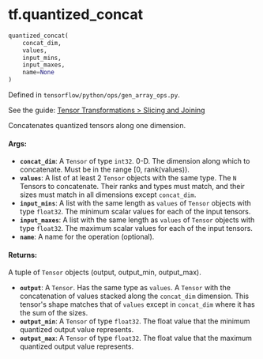 <div itemscope itemtype="http://developers.google.com/ReferenceObject">
<meta itemprop="name" content="tf.quantized_concat" />
</div>

# tf.quantized_concat

``` python
quantized_concat(
    concat_dim,
    values,
    input_mins,
    input_maxes,
    name=None
)
```



Defined in `tensorflow/python/ops/gen_array_ops.py`.

See the guide: [Tensor Transformations > Slicing and Joining](../../../api_guides/python/array_ops.md#Slicing_and_Joining)

Concatenates quantized tensors along one dimension.

#### Args:

* <b>`concat_dim`</b>: A `Tensor` of type `int32`.
    0-D.  The dimension along which to concatenate.  Must be in the
    range [0, rank(values)).
* <b>`values`</b>: A list of at least 2 `Tensor` objects with the same type.
    The `N` Tensors to concatenate. Their ranks and types must match,
    and their sizes must match in all dimensions except `concat_dim`.
* <b>`input_mins`</b>: A list with the same length as `values` of `Tensor` objects with type `float32`.
    The minimum scalar values for each of the input tensors.
* <b>`input_maxes`</b>: A list with the same length as `values` of `Tensor` objects with type `float32`.
    The maximum scalar values for each of the input tensors.
* <b>`name`</b>: A name for the operation (optional).


#### Returns:

  A tuple of `Tensor` objects (output, output_min, output_max).

* <b>`output`</b>: A `Tensor`. Has the same type as `values`. A `Tensor` with the concatenation of values stacked along the
    `concat_dim` dimension.  This tensor's shape matches that of `values` except
    in `concat_dim` where it has the sum of the sizes.
* <b>`output_min`</b>: A `Tensor` of type `float32`. The float value that the minimum quantized output value represents.
* <b>`output_max`</b>: A `Tensor` of type `float32`. The float value that the maximum quantized output value represents.